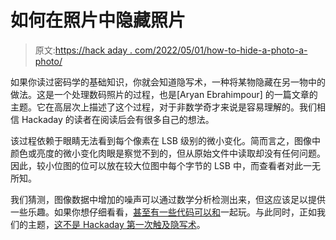 # 如何在照片中隐藏照片

> 原文:[https://hack aday . com/2022/05/01/how-to-hide-a-photo-a-photo/](https://hackaday.com/2022/05/01/how-to-hide-a-photo-in-a-photo/)

如果你读过密码学的基础知识，你就会知道隐写术，一种将某物隐藏在另一物中的做法。这是一个处理数码照片的过程，也是[Aryan Ebrahimpour] 的一篇文章的主题。它在高层次上描述了这个过程，对于非数学奇才来说是容易理解的。我们相信 Hackaday 的读者在阅读后会有很多自己的想法。

该过程依赖于眼睛无法看到每个像素在 LSB 级别的微小变化。简而言之，图像中颜色或亮度的微小变化肉眼是察觉不到的，但从原始文件中读取却没有任何问题。因此，较小位图的位可以放在较大位图中每个字节的 LSB 中，而查看者对此一无所知。

我们猜测，图像数据中增加的噪声可以通过数学分析检测出来，但这应该足以提供一些乐趣。如果你想仔细看看，[甚至有一些代码可以和](https://github.com/avestura/PhotoFiremark)一起玩。与此同时，正如我们的主题，[这不是 Hackaday 第一次触及隐写术](https://hackaday.com/2019/10/19/file-compression-by-steganography/)。
